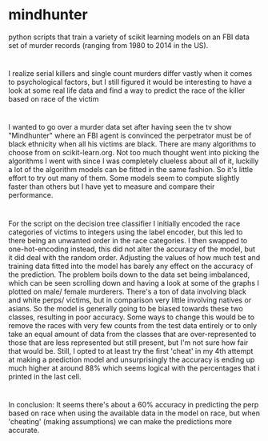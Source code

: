 # mindhunter
python scripts that train a variety of scikit learning models on an FBI data set of murder records (ranging from 1980 to 2014 in the US). 

#

 I realize serial killers and single count murders differ vastly when it comes to psychological factors, but I still figured it would be interesting to have a look at some real life data and find a way to predict the race of the killer based on race of the victim

 
#

I wanted to go over a murder data set after having seen the tv show "Mindhunter" where an FBI agent is convinced the perpetrator must be of black ethnicity when all his victims are black. There are many algorithms to choose from on scikit-learn.org. Not too much thought went into picking the algorithms I went with since I was completely clueless about all of it, luckilly a lot of the algorithm models can be fitted in the same fashion. So it's little effort to try out many of them.
Some models seem to compute slightly faster than others but I have yet to measure and compare their performance.
 
 #
 
 For the script on the decision tree classifier I initially encoded the race categories of victims to integers using the label encoder, but this led to there being an unwanted order in the race categories. I then swapped to one-hot-encoding instead, this did not alter the accuracy of the model, but it did deal with the random order. 
Adjusting the values of how much test and training data fitted into the model has barely any effect on the accuracy of the prediction. 
The problem boils down to the data set being imbalanced, which can be seen scrolling down and having a look at some of the graphs I plotted on male/ female murderers. There's a ton of data involving black and white perps/ victims, but in comparison very little involving natives or asians. So the model is generally going to be biased towards these two classes, resulting in poor accuracy. Some ways to change this would be to remove the races with very few counts from the test data entirely or to only take an equal amount of data from the classes that are over-represented to those that are less represented but still present, but I'm not sure how fair that would be. Still, I opted to at least try the first 'cheat' in my 4th attempt at making a prediction model and unsurprisingly the accuracy is ending up much higher at around 88% which seems logical with the percentages that i printed in the last cell.
 
 #
 
 In conclusion: It seems there's about a 60% accuracy in predicting the perp based on race when using the available data in the model on race, but when 'cheating' (making assumptions) we can make the predictions more accurate. 


